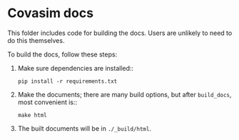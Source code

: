 # Covasim docs

This folder includes code for building the docs. Users are unlikely to need to
do this themselves.

To build the docs, follow these steps:

1.  Make sure dependencies are installed::
    ```
    pip install -r requirements.txt
    ```

2.  Make the documents; there are many build options, but after ``build_docs``, most convenient is::

    ```
    make html
    ```

3.  The built documents will be in `./_build/html`.